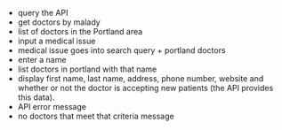 * query the API
* get doctors by malady
* list of doctors in the Portland area
* input a medical issue
* medical issue goes into search query + portland doctors
* enter a name
* list doctors in portland with that name
* display first name, last name, address, phone number, website and whether or not the doctor is accepting new patients (the API provides this data).
* API error message
* no doctors that meet that criteria message

